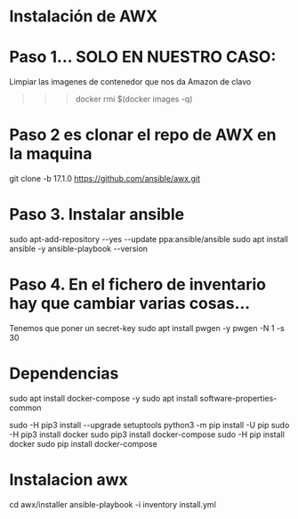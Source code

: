 # Instalación de AWX

# Paso 1... SOLO EN NUESTRO CASO:
Limpiar las imagenes de contenedor que nos da Amazon de clavo

>>> docker rmi $(docker images -q)

# Paso 2 es clonar el repo de AWX en la maquina
git clone -b 17.1.0 https://github.com/ansible/awx.git

# Paso 3. Instalar ansible
sudo apt-add-repository --yes --update ppa:ansible/ansible
sudo apt install ansible -y
ansible-playbook --version

# Paso 4. En el fichero de inventario hay que cambiar varias cosas...
Tenemos que poner un secret-key
sudo apt install pwgen -y
pwgen -N 1 -s 30

# Dependencias
sudo apt install docker-compose -y
sudo apt install software-properties-common

sudo -H pip3 install --upgrade setuptools
python3 -m pip install -U pip
sudo -H pip3 install docker
sudo pip3 install docker-compose
sudo -H pip install docker
sudo pip install docker-compose

# Instalacion awx
cd awx/installer
ansible-playbook -i inventory install.yml